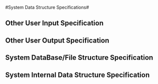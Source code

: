 #System Data Structure Specifications#

## Other User Input Specification
## Other User Output Specification
## System DataBase/File Structure Specification
## System Internal Data Structure Specification
